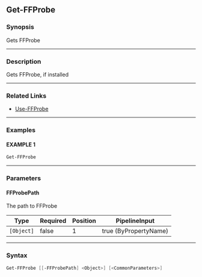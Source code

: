 Get-FFProbe
-----------




### Synopsis
Gets FFProbe



---


### Description

Gets FFProbe, if installed



---


### Related Links
* [Use-FFProbe](Use-FFProbe.md)





---


### Examples
#### EXAMPLE 1
```PowerShell
Get-FFProbe
```



---


### Parameters
#### **FFProbePath**

The path to FFProbe






|Type      |Required|Position|PipelineInput        |
|----------|--------|--------|---------------------|
|`[Object]`|false   |1       |true (ByPropertyName)|





---


### Syntax
```PowerShell
Get-FFProbe [[-FFProbePath] <Object>] [<CommonParameters>]
```
